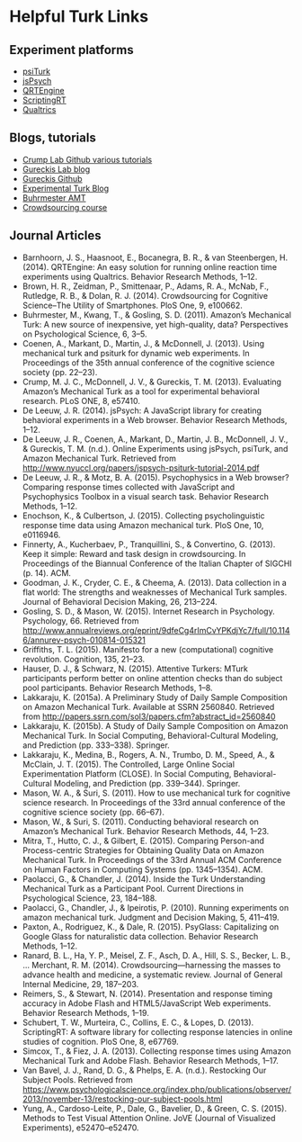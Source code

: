 # Helpful Turk Links

## Experiment platforms

- [psiTurk](https://psiturk.org)
- [jsPsych](http://www.jspsych.org)
- [QRTEngine](http://www.qrtengine.com)
- [ScriptingRT](https://reactiontimes.wordpress.com/scriptingrt/)
- [Qualtrics](http://www.qualtrics.com)

## Blogs, tutorials

- [Crump Lab Github various tutorials](https://github.com/CrumpLab/) 
- [Gureckis Lab blog](http://gureckislab.org/blog/)
- [Gureckis Github](https://github.com/gureckis)
- [Experimental Turk Blog](https://experimentalturk.wordpress.com)
- [Buhrmester AMT](http://homepage.psy.utexas.edu/homepage/students/buhrmester/MTurk%20Guide.htm)
- [Crowdsourcing course](http://www.cs.princeton.edu/courses/archive/fall09/cos597D/index.php/Main/Syllabus)

## Journal Articles 

- Barnhoorn, J. S., Haasnoot, E., Bocanegra, B. R., & van Steenbergen, H. (2014). QRTEngine: An easy solution for running online reaction time experiments using Qualtrics. Behavior Research Methods, 1–12.
- Brown, H. R., Zeidman, P., Smittenaar, P., Adams, R. A., McNab, F., Rutledge, R. B., & Dolan, R. J. (2014). Crowdsourcing for Cognitive Science–The Utility of Smartphones. PloS One, 9, e100662.
- Buhrmester, M., Kwang, T., & Gosling, S. D. (2011). Amazon’s Mechanical Turk: A new source of inexpensive, yet high-quality, data? Perspectives on Psychological Science, 6, 3–5.
- Coenen, A., Markant, D., Martin, J., & McDonnell, J. (2013). Using mechanical turk and psiturk for dynamic web experiments. In Proceedings of the 35th annual conference of the cognitive science society (pp. 22–23).
- Crump, M. J. C., McDonnell, J. V., & Gureckis, T. M. (2013). Evaluating Amazon’s Mechanical Turk as a tool for experimental behavioral research. PLoS ONE, 8, e57410.
- De Leeuw, J. R. (2014). jsPsych: A JavaScript library for creating behavioral experiments in a Web browser. Behavior Research Methods, 1–12.
- De Leeuw, J. R., Coenen, A., Markant, D., Martin, J. B., McDonnell, J. V., & Gureckis, T. M. (n.d.). Online Experiments using jsPsych, psiTurk, and Amazon Mechanical Turk. Retrieved from http://www.nyuccl.org/papers/jspsych-psiturk-tutorial-2014.pdf
- De Leeuw, J. R., & Motz, B. A. (2015). Psychophysics in a Web browser? Comparing response times collected with JavaScript and Psychophysics Toolbox in a visual search task. Behavior Research Methods, 1–12.
- Enochson, K., & Culbertson, J. (2015). Collecting psycholinguistic response time data using Amazon mechanical turk. PloS One, 10, e0116946.
- Finnerty, A., Kucherbaev, P., Tranquillini, S., & Convertino, G. (2013). Keep it simple: Reward and task design in crowdsourcing. In Proceedings of the Biannual Conference of the Italian Chapter of SIGCHI (p. 14). ACM.
- Goodman, J. K., Cryder, C. E., & Cheema, A. (2013). Data collection in a flat world: The strengths and weaknesses of Mechanical Turk samples. Journal of Behavioral Decision Making, 26, 213–224.
- Gosling, S. D., & Mason, W. (2015). Internet Research in Psychology. Psychology, 66. Retrieved from http://www.annualreviews.org/eprint/9dfeCg4rImCvYPKdjYc7/full/10.1146/annurev-psych-010814-015321
- Griffiths, T. L. (2015). Manifesto for a new (computational) cognitive revolution. Cognition, 135, 21–23.
- Hauser, D. J., & Schwarz, N. (2015). Attentive Turkers: MTurk participants perform better on online attention checks than do subject pool participants. Behavior Research Methods, 1–8.
- Lakkaraju, K. (2015a). A Preliminary Study of Daily Sample Composition on Amazon Mechanical Turk. Available at SSRN 2560840. Retrieved from http://papers.ssrn.com/sol3/papers.cfm?abstract_id=2560840
- Lakkaraju, K. (2015b). A Study of Daily Sample Composition on Amazon Mechanical Turk. In Social Computing, Behavioral-Cultural Modeling, and Prediction (pp. 333–338). Springer.
- Lakkaraju, K., Medina, B., Rogers, A. N., Trumbo, D. M., Speed, A., & McClain, J. T. (2015). The Controlled, Large Online Social Experimentation Platform (CLOSE). In Social Computing, Behavioral-Cultural Modeling, and Prediction (pp. 339–344). Springer.
- Mason, W. A., & Suri, S. (2011). How to use mechanical turk for cognitive science research. In Proceedings of the 33rd annual conference of the cognitive science society (pp. 66–67).
- Mason, W., & Suri, S. (2011). Conducting behavioral research on Amazon’s Mechanical Turk. Behavior Research Methods, 44, 1–23.
- Mitra, T., Hutto, C. J., & Gilbert, E. (2015). Comparing Person-and Process-centric Strategies for Obtaining Quality Data on Amazon Mechanical Turk. In Proceedings of the 33rd Annual ACM Conference on Human Factors in Computing Systems (pp. 1345–1354). ACM.
- Paolacci, G., & Chandler, J. (2014). Inside the Turk Understanding Mechanical Turk as a Participant Pool. Current Directions in Psychological Science, 23, 184–188.
- Paolacci, G., Chandler, J., & Ipeirotis, P. (2010). Running experiments on amazon mechanical turk. Judgment and Decision Making, 5, 411–419.
- Paxton, A., Rodriguez, K., & Dale, R. (2015). PsyGlass: Capitalizing on Google Glass for naturalistic data collection. Behavior Research Methods, 1–12.
- Ranard, B. L., Ha, Y. P., Meisel, Z. F., Asch, D. A., Hill, S. S., Becker, L. B., … Merchant, R. M. (2014). Crowdsourcing—harnessing the masses to advance health and medicine, a systematic review. Journal of General Internal Medicine, 29, 187–203.
- Reimers, S., & Stewart, N. (2014). Presentation and response timing accuracy in Adobe Flash and HTML5/JavaScript Web experiments. Behavior Research Methods, 1–19.
- Schubert, T. W., Murteira, C., Collins, E. C., & Lopes, D. (2013). ScriptingRT: A software library for collecting response latencies in online studies of cognition. PloS One, 8, e67769.
- Simcox, T., & Fiez, J. A. (2013). Collecting response times using Amazon Mechanical Turk and Adobe Flash. Behavior Research Methods, 1–17.
- Van Bavel, J. J., Rand, D. G., & Phelps, E. A. (n.d.). Restocking Our Subject Pools. Retrieved from https://www.psychologicalscience.org/index.php/publications/observer/2013/november-13/restocking-our-subject-pools.html
- Yung, A., Cardoso-Leite, P., Dale, G., Bavelier, D., & Green, C. S. (2015). Methods to Test Visual Attention Online. JoVE (Journal of Visualized Experiments), e52470–e52470.
